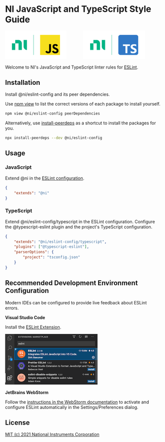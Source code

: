 # NI JavaScript and TypeScript Style Guide
<!-- Load images from raw.githubusercontent.com to enable image rendering when viewed from https://www.npmjs.com/package/@ni/eslint-config -->
<img src="resources/ni-js-logo.svg" alt="JS logo" width="200px" style="margin-right: 50px">
<img src="resources/ni-ts-logo.svg" alt="JS logo" width="200px">



Welcome to NI's JavaScript and TypeScript linter rules for [ESLint](https://eslint.org/docs/user-guide/getting-started).

## Installation

Install @ni/eslint-config and its peer dependencies.

Use [npm view](https://docs.npmjs.com/cli/view.html) to list the correct versions of each package to install yourself.

```bash
npm view @ni/eslint-config peerDependencies
```

Alternatively, use [install-peerdeps](https://www.npmjs.com/package/install-peerdeps) as a shortcut to install the packages for you.

```bash
npx install-peerdeps --dev @ni/eslint-config
```

## Usage

### JavaScript

Extend @ni in the [ESLint configuration](https://eslint.org/docs/user-guide/configuring/configuration-files#configuration-file-formats).

```json
{
    "extends": "@ni"
}
```

### TypeScript

Extend @ni/eslint-config/typescript in the ESLint configuration. Configure the @typescript-eslint plugin and the project's TypeScript configuration.

```json
{
    "extends": "@ni/eslint-config/typescript",
    "plugins": ["@typescript-eslint"],
    "parserOptions": {
        "project": "tsconfig.json"
    }
}
```

## Recommended Development Environment Configuration
Modern IDEs can be configured to provide live feedback about ESLint errors.

**Visual Studio Code**

Install the [ESLint Extension](https://marketplace.visualstudio.com/items?itemName=dbaeumer.vscode-eslint).

![VSCode Extension](https://raw.githubusercontent.com/ni/javascript-styleguide/HEAD/resources/VSCodeESLintExtension.png)

**JetBrains WebStorm**

Follow the [instructions in the WebStorm documentation](https://www.jetbrains.com/help/webstorm/eslint.html#ws_js_eslint_activate) to activate and configure ESLint automatically in the Settings/Preferences dialog.


## License

[MIT (c) 2021 National Instruments Corporation](./LICENSE)
